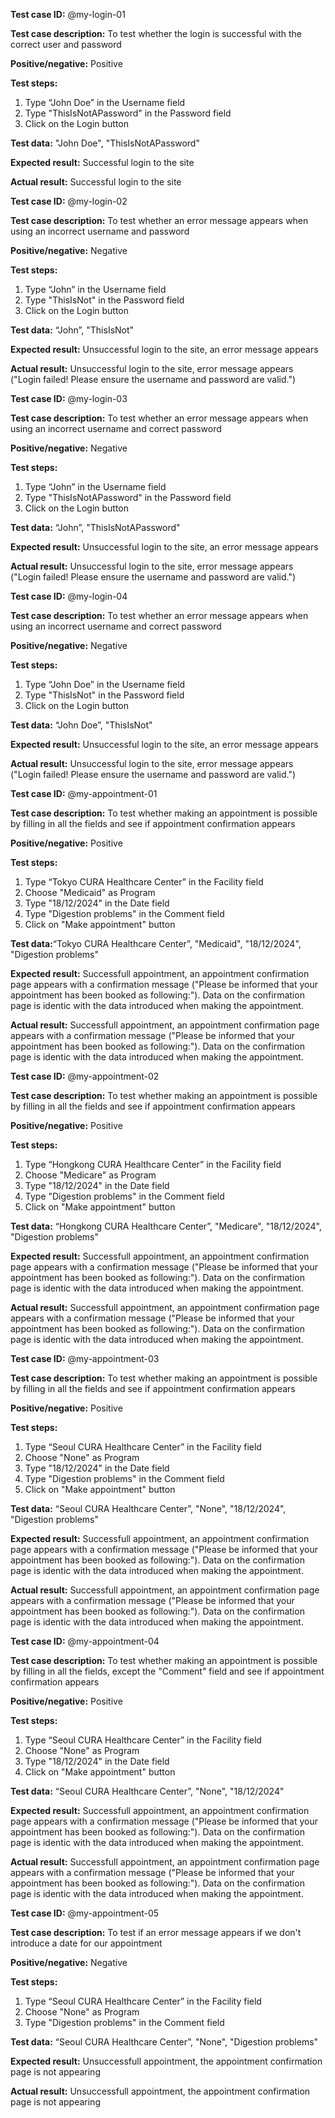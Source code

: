 **Test case ID:** @my-login-01

**Test case description:** To test whether the login is successful with the correct user and password

**Positive/negative:** Positive

**Test steps:** 

1.  Type “John Doe” in the Username field
2.  Type "ThisIsNotAPassword" in the Password field
3.  Click on the Login button

**Test data:** "John Doe", "ThisIsNotAPassword"

**Expected result:** Successful login to the site

**Actual result:** Successful login to the site

**Test case ID:** @my-login-02

**Test case description:** To test whether an error message appears when using an incorrect username and password

**Positive/negative:** Negative

**Test steps:** 

1.  Type “John” in the Username field
2.  Type "ThisIsNot" in the Password field
3.  Click on the Login button

**Test data:** “John”, "ThisIsNot"

**Expected result:** Unsuccessful login to the site, an error message appears

**Actual result:** Unsuccessful login to the site, error message appears ("Login failed! Please ensure the username and password are valid.")

**Test case ID:** @my-login-03

**Test case description:** To test whether an error message appears when using an incorrect username and correct password

**Positive/negative:** Negative

**Test steps:** 

1.  Type “John” in the Username field
2.  Type "ThisIsNotAPassword" in the Password field
3.  Click on the Login button

**Test data:** “John”, "ThisIsNotAPassword"

**Expected result:** Unsuccessful login to the site, an error message appears

**Actual result:** Unsuccessful login to the site, error message appears ("Login failed! Please ensure the username and password are valid.")

**Test case ID:** @my-login-04

**Test case description:** To test whether an error message appears when using an incorrect username and correct password

**Positive/negative:** Negative

**Test steps:** 

1.  Type “John Doe” in the Username field
2.  Type "ThisIsNot" in the Password field
3.  Click on the Login button

**Test data:** “John Doe”, "ThisIsNot"

**Expected result:** Unsuccessful login to the site, an error message appears

**Actual result:** Unsuccessful login to the site, error message appears ("Login failed! Please ensure the username and password are valid.")

**Test case ID:** @my-appointment-01

**Test case description:** To test whether making an appointment is possible by filling in all the fields and see if appointment confirmation appears

**Positive/negative:** Positive

**Test steps:** 

1.  Type “Tokyo CURA Healthcare Center” in the Facility field
2.  Choose "Medicaid" as Program
3.  Type "18/12/2024" in the Date field
4.  Type "Digestion problems" in the Comment field
5.  Click on "Make appointment" button

**Test data:**“Tokyo CURA Healthcare Center”, "Medicaid", "18/12/2024", "Digestion problems"

**Expected result:** Successfull appointment, an appointment confirmation page appears with a confirmation message ("Please be informed that your appointment has been booked as following:"). Data on the confirmation page is identic with the data introduced when making the appointment. 

**Actual result:** Successfull appointment, an appointment confirmation page appears with a confirmation message ("Please be informed that your appointment has been booked as following:"). Data on the confirmation page is identic with the data introduced when making the appointment. 

**Test case ID:** @my-appointment-02

**Test case description:** To test whether making an appointment is possible by filling in all the fields and see if appointment confirmation appears

**Positive/negative:** Positive

**Test steps:** 

1.  Type “Hongkong CURA Healthcare Center” in the Facility field
2.  Choose "Medicare" as Program
3.  Type "18/12/2024" in the Date field
4.  Type "Digestion problems" in the Comment field
5.  Click on "Make appointment" button

**Test data:** “Hongkong CURA Healthcare Center”, "Medicare", "18/12/2024", "Digestion problems"

**Expected result:** Successfull appointment, an appointment confirmation page appears with a confirmation message ("Please be informed that your appointment has been booked as following:"). Data on the confirmation page is identic with the data introduced when making the appointment. 

**Actual result:** Successfull appointment, an appointment confirmation page appears with a confirmation message ("Please be informed that your appointment has been booked as following:"). Data on the confirmation page is identic with the data introduced when making the appointment. 

**Test case ID:** @my-appointment-03

**Test case description:** To test whether making an appointment is possible by filling in all the fields and see if appointment confirmation appears

**Positive/negative:** Positive

**Test steps:** 

1.  Type “Seoul CURA Healthcare Center” in the Facility field
2.  Choose "None" as Program
3.  Type "18/12/2024" in the Date field
4.  Type "Digestion problems" in the Comment field
5.  Click on "Make appointment" button

**Test data:** “Seoul CURA Healthcare Center”, "None", "18/12/2024", "Digestion problems"

**Expected result:** Successfull appointment, an appointment confirmation page appears with a confirmation message ("Please be informed that your appointment has been booked as following:"). Data on the confirmation page is identic with the data introduced when making the appointment. 

**Actual result:** Successfull appointment, an appointment confirmation page appears with a confirmation message ("Please be informed that your appointment has been booked as following:"). Data on the confirmation page is identic with the data introduced when making the appointment. 

**Test case ID:** @my-appointment-04

**Test case description:** To test whether making an appointment is possible by filling in all the fields, except the "Comment" field and see if appointment confirmation appears

**Positive/negative:** Positive

**Test steps:** 

1.  Type “Seoul CURA Healthcare Center” in the Facility field
2.  Choose "None" as Program
3.  Type "18/12/2024" in the Date field
5.  Click on "Make appointment" button


**Test data:** “Seoul CURA Healthcare Center”, "None", "18/12/2024"

**Expected result:** Successfull appointment, an appointment confirmation page appears with a confirmation message ("Please be informed that your appointment has been booked as following:"). Data on the confirmation page is identic with the data introduced when making the appointment. 

**Actual result:** Successfull appointment, an appointment confirmation page appears with a confirmation message ("Please be informed that your appointment has been booked as following:"). Data on the confirmation page is identic with the data introduced when making the appointment.

**Test case ID:** @my-appointment-05

**Test case description:** To test if an error message appears if we don't introduce a date for our appointment 

**Positive/negative:** Negative

**Test steps:** 

1.  Type “Seoul CURA Healthcare Center” in the Facility field
2.  Choose "None" as Program
3.  Type "Digestion problems" in the Comment field

**Test data:** “Seoul CURA Healthcare Center”, "None", "Digestion problems"

**Expected result:** Unsuccessfull appointment, the appointment confirmation page is not appearing

**Actual result:** Unsuccessfull appointment, the appointment confirmation page is not appearing
